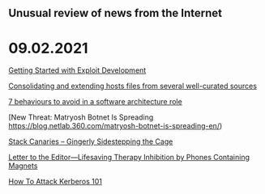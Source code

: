 ## Unusual review of news from the Internet

# 09.02.2021

[Getting Started with Exploit Development](https://dayzerosec.com/posts/getting-started/)

[Consolidating and extending hosts files from several well-curated sources](https://github.com/StevenBlack/hosts)

[7 behaviours to avoid in a software architecture role](https://www.danielwatts.info/post/7-behaviours-to-avoid-software-architect/)

[New Threat: Matryosh Botnet Is Spreading https://blog.netlab.360.com/matryosh-botnet-is-spreading-en/)

[Stack Canaries – Gingerly Sidestepping the Cage](https://www.sans.org/blog/stack-canaries-gingerly-sidestepping-the-cage/)

[Letter to the Editor—Lifesaving Therapy Inhibition by Phones Containing Magnets](https://www.heartrhythmjournal.com/article/S1547-5271(20)31227-3/fulltext)

[How To Attack Kerberos 101](https://m0chan.github.io/2019/07/31/How-To-Attack-Kerberos-101.html)
